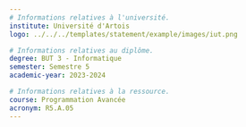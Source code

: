 ```yaml
---
# Informations relatives à l'université.
institute: Université d'Artois
logo: ../../../templates/statement/example/images/iut.png

# Informations relatives au diplôme.
degree: BUT 3 - Informatique
semester: Semestre 5
academic-year: 2023-2024

# Informations relatives à la ressource.
course: Programmation Avancée
acronym: R5.A.05
---
```


